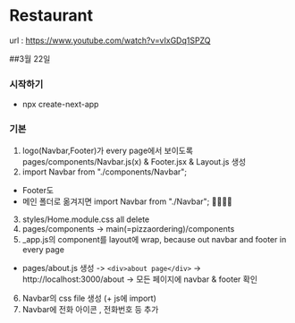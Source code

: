 # Restaurant

url : https://www.youtube.com/watch?v=vIxGDq1SPZQ

##3월 22일

### 시작하기
- npx create-next-app

### 기본
1) logo(Navbar,Footer)가 every page에서 보이도록 pages/components/Navbar.js(x) & Footer.jsx & Layout.js 생성
2) import Navbar from "./components/Navbar"; 
+ Footer도
+ 메인 폴더로 옮겨지면 import Navbar from "./Navbar"; 🚬🚬🚬🚬
3) styles/Home.module.css all delete
4) pages/components -> main(=pizzaordering)/components 
5) _app.js의 component를 layout에 wrap, because out navbar and footer in every page
+ pages/about.js 생성 -> ``` <div>about page</div> ``` -> http://localhost:3000/about -> 모든 페이지에 navbar & footer 확인
6) Navbar의 css file 생성 (+ js에 import)
7) Navbar에 전화 아이콘 , 전화번호 등 추가
